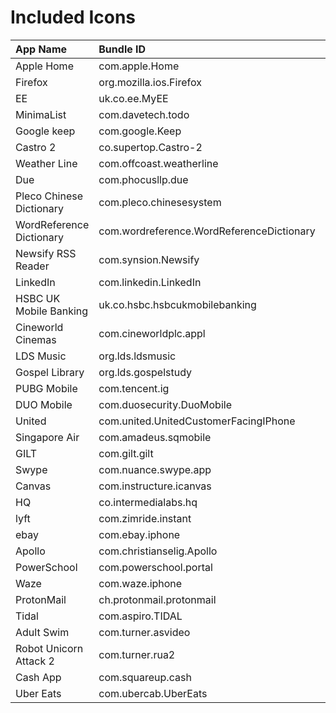 # Included Icons

| App Name                 | Bundle ID                                 | MM/DD/YY |
| :----------------------- | :---------------------------------------- | :------- |
| Apple Home               | com.apple.Home                            | --/--/-- |
| Firefox                  | org.mozilla.ios.Firefox                   | --/--/-- |
| EE                       | uk.co.ee.MyEE                             | --/--/-- |
| MinimaList               | com.davetech.todo                         | --/--/-- |
| Google keep              | com.google.Keep                           | --/--/-- |
| Castro 2                 | co.supertop.Castro-2                      | --/--/-- |
| Weather Line             | com.offcoast.weatherline                  | --/--/-- |
| Due                      | com.phocusllp.due                         | --/--/-- |
| Pleco Chinese Dictionary | com.pleco.chinesesystem                   | --/--/-- |
| WordReference Dictionary | com.wordreference.WordReferenceDictionary | --/--/-- |
| Newsify RSS Reader       | com.synsion.Newsify                       | --/--/-- |
| LinkedIn                 | com.linkedin.LinkedIn                     | --/--/-- |
| HSBC UK Mobile Banking   | uk.co.hsbc.hsbcukmobilebanking            | --/--/-- |
| Cineworld Cinemas        | com.cineworldplc.appl                     | --/--/-- |
| LDS Music                | org.lds.ldsmusic                          | --/--/-- |
| Gospel Library           | org.lds.gospelstudy                       | --/--/-- |
| PUBG Mobile              | com.tencent.ig                            | --/--/-- |
| DUO Mobile               | com.duosecurity.DuoMobile                 | --/--/-- |
| United                   | com.united.UnitedCustomerFacingIPhone     | --/--/-- |
| Singapore Air            | com.amadeus.sqmobile                      | --/--/-- |
| GILT                     | com.gilt.gilt                             | --/--/-- |
| Swype                    | com.nuance.swype.app                      | --/--/-- |
| Canvas                   | com.instructure.icanvas                   | 05/03/18 |
| HQ                       | co.intermedialabs.hq                      | 05/03/18 |
| lyft                     | com.zimride.instant                       | 05/29/18 |
| ebay                     | com.ebay.iphone                           | 05/29/18 |
| Apollo                   | com.christianselig.Apollo                 | 05/29/18 |
| PowerSchool              | com.powerschool.portal                    | 05/29/18 |
| Waze                     | com.waze.iphone                           | 05/29/18 |
| ProtonMail               | ch.protonmail.protonmail                  | 05/29/18 |
| Tidal                    | com.aspiro.TIDAL                          | 07/23/18 |
| Adult Swim               | com.turner.asvideo                        | 07/23/18 |
| Robot Unicorn Attack 2   | com.turner.rua2                           | 07/23/18 |
| Cash App                 | com.squareup.cash                         | 07/23/18 |
| Uber Eats                | com.ubercab.UberEats                      | 07/23/18 |
